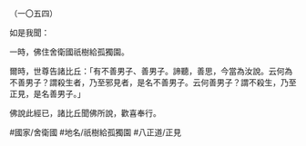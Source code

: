 （一〇五四）

如是我聞：

一時，佛住舍衛國祇樹給孤獨園。

爾時，世尊告諸比丘：「有不善男子、善男子。諦聽，善思，今當為汝說。云何為不善男子？謂殺生者，乃至邪見者，是名不善男子。云何善男子？謂不殺生，乃至正見，是名善男子。」

佛說此經已，諸比丘聞佛所說，歡喜奉行。

#國家/舍衛國
#地名/祇樹給孤獨園
#八正道/正見
